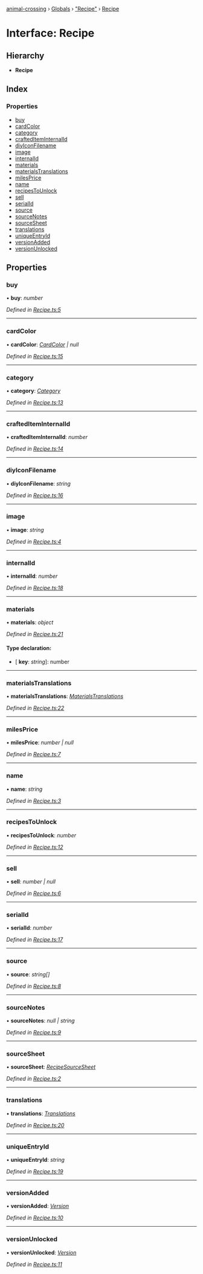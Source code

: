 [animal-crossing](../README.md) › [Globals](../globals.md) › ["Recipe"](../modules/_recipe_.md) › [Recipe](_recipe_.recipe.md)

# Interface: Recipe

## Hierarchy

* **Recipe**

## Index

### Properties

* [buy](_recipe_.recipe.md#buy)
* [cardColor](_recipe_.recipe.md#cardcolor)
* [category](_recipe_.recipe.md#category)
* [craftedItemInternalId](_recipe_.recipe.md#craftediteminternalid)
* [diyIconFilename](_recipe_.recipe.md#diyiconfilename)
* [image](_recipe_.recipe.md#image)
* [internalId](_recipe_.recipe.md#internalid)
* [materials](_recipe_.recipe.md#materials)
* [materialsTranslations](_recipe_.recipe.md#materialstranslations)
* [milesPrice](_recipe_.recipe.md#milesprice)
* [name](_recipe_.recipe.md#name)
* [recipesToUnlock](_recipe_.recipe.md#recipestounlock)
* [sell](_recipe_.recipe.md#sell)
* [serialId](_recipe_.recipe.md#serialid)
* [source](_recipe_.recipe.md#source)
* [sourceNotes](_recipe_.recipe.md#sourcenotes)
* [sourceSheet](_recipe_.recipe.md#sourcesheet)
* [translations](_recipe_.recipe.md#translations)
* [uniqueEntryId](_recipe_.recipe.md#uniqueentryid)
* [versionAdded](_recipe_.recipe.md#versionadded)
* [versionUnlocked](_recipe_.recipe.md#versionunlocked)

## Properties

###  buy

• **buy**: *number*

*Defined in [Recipe.ts:5](https://github.com/Norviah/animal-crossing/blob/fbef868/module/types/Recipe.ts#L5)*

___

###  cardColor

• **cardColor**: *[CardColor](../enums/_recipe_.cardcolor.md) | null*

*Defined in [Recipe.ts:15](https://github.com/Norviah/animal-crossing/blob/fbef868/module/types/Recipe.ts#L15)*

___

###  category

• **category**: *[Category](../enums/_recipe_.category.md)*

*Defined in [Recipe.ts:13](https://github.com/Norviah/animal-crossing/blob/fbef868/module/types/Recipe.ts#L13)*

___

###  craftedItemInternalId

• **craftedItemInternalId**: *number*

*Defined in [Recipe.ts:14](https://github.com/Norviah/animal-crossing/blob/fbef868/module/types/Recipe.ts#L14)*

___

###  diyIconFilename

• **diyIconFilename**: *string*

*Defined in [Recipe.ts:16](https://github.com/Norviah/animal-crossing/blob/fbef868/module/types/Recipe.ts#L16)*

___

###  image

• **image**: *string*

*Defined in [Recipe.ts:4](https://github.com/Norviah/animal-crossing/blob/fbef868/module/types/Recipe.ts#L4)*

___

###  internalId

• **internalId**: *number*

*Defined in [Recipe.ts:18](https://github.com/Norviah/animal-crossing/blob/fbef868/module/types/Recipe.ts#L18)*

___

###  materials

• **materials**: *object*

*Defined in [Recipe.ts:21](https://github.com/Norviah/animal-crossing/blob/fbef868/module/types/Recipe.ts#L21)*

#### Type declaration:

* \[ **key**: *string*\]: number

___

###  materialsTranslations

• **materialsTranslations**: *[MaterialsTranslations](_recipe_.materialstranslations.md)*

*Defined in [Recipe.ts:22](https://github.com/Norviah/animal-crossing/blob/fbef868/module/types/Recipe.ts#L22)*

___

###  milesPrice

• **milesPrice**: *number | null*

*Defined in [Recipe.ts:7](https://github.com/Norviah/animal-crossing/blob/fbef868/module/types/Recipe.ts#L7)*

___

###  name

• **name**: *string*

*Defined in [Recipe.ts:3](https://github.com/Norviah/animal-crossing/blob/fbef868/module/types/Recipe.ts#L3)*

___

###  recipesToUnlock

• **recipesToUnlock**: *number*

*Defined in [Recipe.ts:12](https://github.com/Norviah/animal-crossing/blob/fbef868/module/types/Recipe.ts#L12)*

___

###  sell

• **sell**: *number | null*

*Defined in [Recipe.ts:6](https://github.com/Norviah/animal-crossing/blob/fbef868/module/types/Recipe.ts#L6)*

___

###  serialId

• **serialId**: *number*

*Defined in [Recipe.ts:17](https://github.com/Norviah/animal-crossing/blob/fbef868/module/types/Recipe.ts#L17)*

___

###  source

• **source**: *string[]*

*Defined in [Recipe.ts:8](https://github.com/Norviah/animal-crossing/blob/fbef868/module/types/Recipe.ts#L8)*

___

###  sourceNotes

• **sourceNotes**: *null | string*

*Defined in [Recipe.ts:9](https://github.com/Norviah/animal-crossing/blob/fbef868/module/types/Recipe.ts#L9)*

___

###  sourceSheet

• **sourceSheet**: *[RecipeSourceSheet](../enums/_recipe_.recipesourcesheet.md)*

*Defined in [Recipe.ts:2](https://github.com/Norviah/animal-crossing/blob/fbef868/module/types/Recipe.ts#L2)*

___

###  translations

• **translations**: *[Translations](_recipe_.translations.md)*

*Defined in [Recipe.ts:20](https://github.com/Norviah/animal-crossing/blob/fbef868/module/types/Recipe.ts#L20)*

___

###  uniqueEntryId

• **uniqueEntryId**: *string*

*Defined in [Recipe.ts:19](https://github.com/Norviah/animal-crossing/blob/fbef868/module/types/Recipe.ts#L19)*

___

###  versionAdded

• **versionAdded**: *[Version](../enums/_recipe_.version.md)*

*Defined in [Recipe.ts:10](https://github.com/Norviah/animal-crossing/blob/fbef868/module/types/Recipe.ts#L10)*

___

###  versionUnlocked

• **versionUnlocked**: *[Version](../enums/_recipe_.version.md)*

*Defined in [Recipe.ts:11](https://github.com/Norviah/animal-crossing/blob/fbef868/module/types/Recipe.ts#L11)*
